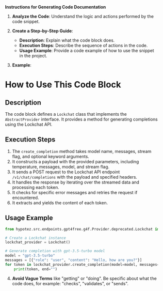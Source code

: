 **Instructions for Generating Code Documentation**

1. **Analyze the Code**: Understand the logic and actions performed by the code snippet.

2. **Create a Step-by-Step Guide**:
    - **Description**: Explain what the code block does.
    - **Execution Steps**: Describe the sequence of actions in the code.
    - **Usage Example**: Provide a code example of how to use the snippet in the project.

3. **Example**:

How to Use This Code Block
=========================================================================================

Description
-------------------------
The code block defines a `Lockchat` class that implements the `AbstractProvider` interface. It provides a method for generating completions using the Lockchat API. 

Execution Steps
-------------------------
1. The `create_completion` method takes model name, messages, stream flag, and optional keyword arguments.
2. It constructs a payload with the provided parameters, including temperature, messages, model, and stream flag.
3. It sends a POST request to the Lockchat API endpoint `/v1/chat/completions` with the payload and specified headers.
4. It handles the response by iterating over the streamed data and processing each token. 
5. It checks for specific error messages and retries the request if encountered. 
6. It extracts and yields the content of each token. 

Usage Example
-------------------------

```python
from hypotez.src.endpoints.gpt4free.g4f.Provider.deprecated.Lockchat import Lockchat

# Create a Lockchat instance
lockchat_provider = Lockchat()

# Generate completion with gpt-3.5-turbo model
model = "gpt-3.5-turbo"
messages = [{"role": "user", "content": "Hello, how are you?"}]
for token in lockchat_provider.create_completion(model=model, messages=messages, stream=True):
    print(token, end="") 

```

4. **Avoid Vague Terms** like "getting" or "doing". Be specific about what the code does, for example: "checks", "validates", or "sends".